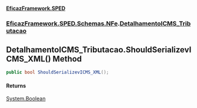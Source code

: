#### [EficazFramework.SPED](EficazFrameworkSPED.md 'EficazFramework SPED')
### [EficazFramework.SPED.Schemas.NFe](EficazFramework.SPED.Schemas.NFe.md 'EficazFramework.SPED.Schemas.NFe').[DetalhamentoICMS_Tributacao](EficazFramework.SPED.Schemas.NFe/DetalhamentoICMS_Tributacao.md 'EficazFramework.SPED.Schemas.NFe.DetalhamentoICMS_Tributacao')

## DetalhamentoICMS_Tributacao.ShouldSerializevICMS_XML() Method

```csharp
public bool ShouldSerializevICMS_XML();
```

#### Returns
[System.Boolean](https://docs.microsoft.com/en-us/dotnet/api/System.Boolean 'System.Boolean')